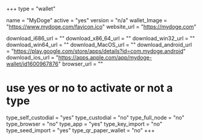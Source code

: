 +++
type = "wallet"

name = "MyDoge"
active = "yes"
version = "n/a"
wallet_Image = "https://www.mydoge.com/favicon.ico"
website_url = "https://mydoge.com"

download_i686_url = ""
download_x86_64_url = ""
download_win32_url = ""
download_win64_url = ""
download_MacOS_url = ""
download_android_url = "https://play.google.com/store/apps/details?id=com.mydoge.android"
download_ios_url = "https://apps.apple.com/app/mydoge-wallet/id1600967876"
browser_url = ""

# use yes or no to activate or not a type
type_self_custodial = "yes"
type_custodial = "no"
type_full_node = "no"
type_browser = "no"
type_app = "yes"
type_key_import = "no"
type_seed_import = "yes"
type_qr_paper_wallet = "no"
+++